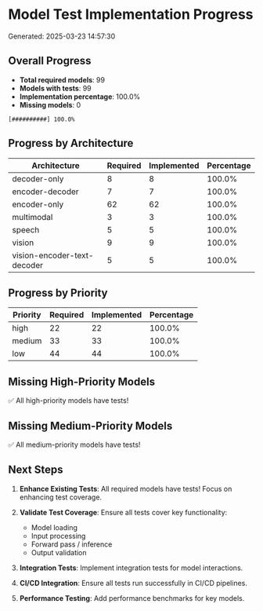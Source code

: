# Model Test Implementation Progress

Generated: 2025-03-23 14:57:30

## Overall Progress

- **Total required models**: 99
- **Models with tests**: 99
- **Implementation percentage**: 100.0%
- **Missing models**: 0

```
[##########] 100.0%
```

## Progress by Architecture

| Architecture | Required | Implemented | Percentage |
|--------------|----------|-------------|------------|
| decoder-only | 8 | 8 | 100.0% |
| encoder-decoder | 7 | 7 | 100.0% |
| encoder-only | 62 | 62 | 100.0% |
| multimodal | 3 | 3 | 100.0% |
| speech | 5 | 5 | 100.0% |
| vision | 9 | 9 | 100.0% |
| vision-encoder-text-decoder | 5 | 5 | 100.0% |

## Progress by Priority

| Priority | Required | Implemented | Percentage |
|----------|----------|-------------|------------|
| high | 22 | 22 | 100.0% |
| medium | 33 | 33 | 100.0% |
| low | 44 | 44 | 100.0% |

## Missing High-Priority Models

✅ All high-priority models have tests!

## Missing Medium-Priority Models

✅ All medium-priority models have tests!

## Next Steps

1. **Enhance Existing Tests**: All required models have tests! Focus on enhancing test coverage.

2. **Validate Test Coverage**: Ensure all tests cover key functionality:
   - Model loading
   - Input processing
   - Forward pass / inference
   - Output validation

3. **Integration Tests**: Implement integration tests for model interactions.

4. **CI/CD Integration**: Ensure all tests run successfully in CI/CD pipelines.

5. **Performance Testing**: Add performance benchmarks for key models.
